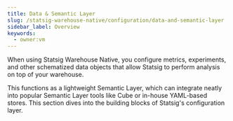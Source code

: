 ```yaml
---
title: Data & Semantic Layer
slug: /statsig-warehouse-native/configuration/data-and-semantic-layer
sidebar_label: Overview
keywords:
  - owner:vm
---
```


When using Statsig Warehouse Native, you configure metrics, experiments, and other schematized data objects that allow Statsig to perform analysis on top of your warehouse.

This functions as a lightweight Semantic Layer, which can integrate neatly into popular Semantic Layer tools like Cube or in-house YAML-based stores. This section dives into the building blocks of Statsig's configuration layer.
